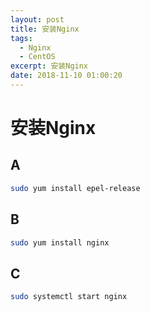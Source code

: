 ```yaml
---
layout: post
title: 安装Nginx
tags: 
  - Nginx
  - CentOS
excerpt: 安装Nginx
date: 2018-11-10 01:00:20
---
```


# 安装Nginx

## A

```sh
sudo yum install epel-release
```

## B

```sh
sudo yum install nginx
```

## C

```sh
sudo systemctl start nginx
```

